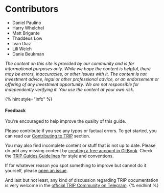 # Contributors

* Daniel Paulino
* Harry Whelchel
* Matt Brigante
* Thaddeus Low
* Ivan Diaz
* Lili Welch
* Danie Beukman

_The content on this site is provided by our community and is for informational purposes only. While we hope the content is helpful, there may be errors, inaccuracies, or other issues with it. The content is not investment advice, legal or other professional advice, or an endorsement or offering of any investment opportunity. We are not responsible for independently verifying it. You use the content at your own risk._

{% hint style="info" %}
#### Feedback

You're encouraged to help improve the quality of this guide.

Please contribute if you see any typos or factual errors. To get started, you can read our [Contributing to TRIP](https://guides.trip.dev/contributing/contributing-to-trip) section.

You may also find incomplete content or stuff that is not up to date. Please do add any missing content by [creating a free account in GitBook](https://app.gitbook.com/invite/0WSd8UiSeH2xhfJrSbUr/YFiygcuBiy7oN3WJyDRs). Check the [TRIP Guides Guidelines](https://guides.trip.dev/contributing/guides-guidelines) for style and conventions.

If for whatever reason you spot something to improve but cannot do it yourself, please [open an issue](https://github.com/TeleportXYZ/TRIP-Guides/issues/).

And last but not least, any kind of discussion regarding TRIP documentation is very welcome in the [official TRIP Community on Telegram](https://trip.dev/chat).
{% endhint %}
